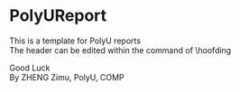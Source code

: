 # PolyUReport
This is a template for PolyU reports  
The header can be edited within the command of \hoofding  

Good Luck  
By ZHENG Zimu, PolyU, COMP
